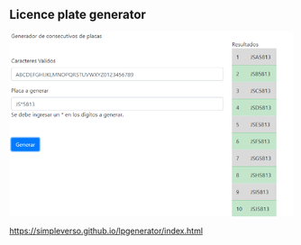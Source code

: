 ## Licence plate generator
![Image](https://github.com/simpleverso/lpgenerator/blob/main/imgrs.png)



https://simpleverso.github.io/lpgenerator/index.html
